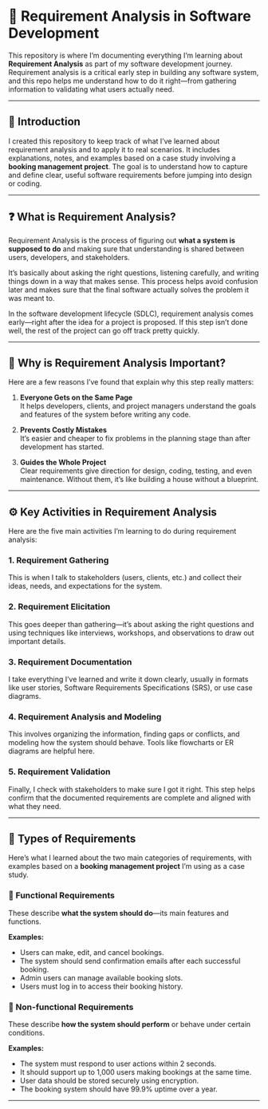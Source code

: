 # 📘 Requirement Analysis in Software Development

This repository is where I’m documenting everything I’m learning about **Requirement Analysis** as part of my software development journey. Requirement analysis is a critical early step in building any software system, and this repo helps me understand how to do it right—from gathering information to validating what users actually need.

---

## 🧭 Introduction

I created this repository to keep track of what I’ve learned about requirement analysis and to apply it to real scenarios. It includes explanations, notes, and examples based on a case study involving a **booking management project**. The goal is to understand how to capture and define clear, useful software requirements before jumping into design or coding.

---

## ❓ What is Requirement Analysis?

Requirement Analysis is the process of figuring out **what a system is supposed to do** and making sure that understanding is shared between users, developers, and stakeholders. 

It’s basically about asking the right questions, listening carefully, and writing things down in a way that makes sense. This process helps avoid confusion later and makes sure that the final software actually solves the problem it was meant to.

In the software development lifecycle (SDLC), requirement analysis comes early—right after the idea for a project is proposed. If this step isn’t done well, the rest of the project can go off track pretty quickly.

---

## 🚀 Why is Requirement Analysis Important?

Here are a few reasons I’ve found that explain why this step really matters:

1. **Everyone Gets on the Same Page**  
   It helps developers, clients, and project managers understand the goals and features of the system before writing any code.

2. **Prevents Costly Mistakes**  
   It’s easier and cheaper to fix problems in the planning stage than after development has started.

3. **Guides the Whole Project**  
   Clear requirements give direction for design, coding, testing, and even maintenance. Without them, it’s like building a house without a blueprint.

---

## ⚙️ Key Activities in Requirement Analysis

Here are the five main activities I’m learning to do during requirement analysis:

### 1. Requirement Gathering  
This is when I talk to stakeholders (users, clients, etc.) and collect their ideas, needs, and expectations for the system.

### 2. Requirement Elicitation  
This goes deeper than gathering—it’s about asking the right questions and using techniques like interviews, workshops, and observations to draw out important details.

### 3. Requirement Documentation  
I take everything I’ve learned and write it down clearly, usually in formats like user stories, Software Requirements Specifications (SRS), or use case diagrams.

### 4. Requirement Analysis and Modeling  
This involves organizing the information, finding gaps or conflicts, and modeling how the system should behave. Tools like flowcharts or ER diagrams are helpful here.

### 5. Requirement Validation  
Finally, I check with stakeholders to make sure I got it right. This step helps confirm that the documented requirements are complete and aligned with what they need.

---

## 🧱 Types of Requirements

Here’s what I learned about the two main categories of requirements, with examples based on a **booking management project** I’m using as a case study.

### 🔹 Functional Requirements

These describe **what the system should do**—its main features and functions.

**Examples:**
- Users can make, edit, and cancel bookings.
- The system should send confirmation emails after each successful booking.
- Admin users can manage available booking slots.
- Users must log in to access their booking history.

### 🔸 Non-functional Requirements

These describe **how the system should perform** or behave under certain conditions.

**Examples:**
- The system must respond to user actions within 2 seconds.
- It should support up to 1,000 users making bookings at the same time.
- User data should be stored securely using encryption.
- The booking system should have 99.9% uptime over a year.

---
